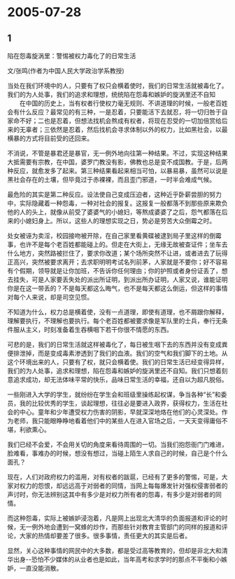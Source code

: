 # 2005-07-28

## 1

陷在怨毒旋涡里：警惕被权力毒化了的日常生活  

文/张鸣(作者为中国人民大学政治学系教授) 

当处在我们环境中的人，只要有了权只会横着使时，我们的日常生活就被毒化了。我们的为人处事，我们的追求和理想，统统陷在怨毒和嫉妒的旋涡里还不自知  　　在中国的历史上，当有权者行使权力毫无规则、不讲道理的时候，一般老百姓会有什么反应？最常见的有三种，一是忍着，只要能活下去就忍，将一切归咎于自家命不好；二也是忍着，但想法找机会熬成有权者，将现在忍受的一切加倍赏给后来的无辜者；三依然是忍着，然后找机会寻求体制以外的权力，比如黑社会，以最横暴的方式将目前受的还回来。 

不消说，不管是暴君还是暴官，无一例外地向往第一种结果。不过，实现这种结果大抵需要有宗教，在中国，婆罗门教没有影，佛教也总是变不成国教。于是，后两种反应，就愈发多了起来。第三种结果看起来相当可怕，以暴易暴，虽然可以说是黑社会存在的土壤，但毕竟过于赤裸裸，而且歪门邪道，一时半会难成气候。 

最危险的其实是第二种反应。设法使自己变成压迫者，这种近乎卧薪尝胆的努力中，实际隐藏着一种怨毒，一种对社会的报复。这报复一般都落不到那些原来欺负他的人的头上，就像从前受了婆婆气的小媳妇，等熬成婆婆了之后，怨气都落在后来的小媳妇身上。所以，这些人的理想实现之日，势必是劳苦大众倒霉之时。 

处女被诬为卖淫，校园接吻被开除，在自己家里看黄碟被逮到局子里这样的倒霉事，也许不是每个老百姓都能碰上的。但走在大街上，无缘无故被查证件；坐车去什么地方，突然路被拦住了，要求你改道；某个场所突然不让进，或者进去了玩得正高兴，突然被要求离开；去求职明明考试名列前茅，人家就是不要你；好不容易有个假期，领导就是让你加班，不告诉你任何理由；你的护照或者身份证丢了，想去挂失，可是人家要丢失处的派出所证明，到派出所办证明，人家又说，谁能证明你是在这一带丢的？不是每天都这么晦气，也不是每天都这么倒运，但这样的事情对每个人来说，却是司空见惯。 

不知道为什么，权力总是横着使，没有一点道理，即使有道理，也不屑跟你解释，理解要执行，不理解也要执行。每个老百姓都被要求像是军队里的士兵，奉行无条件服从主义，时刻准备着生吞横咽下若干你很不情愿的东西。 

可悲的是，我们的日常生活就这样被毒化了，每日被生咽下去的东西并没有变成粪便排泄掉，而是变成毒素渗透到了我们的血液。我们的空气和我们脚下的土地。从这个环境出来的人，只要有了权，就只会横着使。我们的日常生活已经变得异样，我们的为人处事，追求和理想，陷在怨毒和嫉妒的旋涡里还不自知。我们只想着刻意追求成功，却无法体味平常的快乐，品味日常生活的幸福，还自以为超凡脱俗。 

一些刚进入大学的学生，就纷纷在学生会和班级里操练起权谋，争当各种“长”和委员，我的比较优秀的学生，谈起理想，往往必是要进入政界，获得权力，生活在社会的中心。童年和少年遭受权力伤害的阴影，早就深深地烙在他们的心灵深处。作为老师，我只能眼睁睁地看着他们中的某些人在进入官场之后，一天天变得庸俗不堪，利欲熏心。 

我们已经不会爱，不会用关切的角度来看待周围的一切。当我们抱怨衙门门难进，脸难看，事难办的时候，想没有想过，当碰上陌生人求自己的时候，自己是个什么面孔？ 

现在，人们对政府权力的滥用，对有权者的跋扈，已经有了更多的警惕，可是，大家对权力的怨恨，却远远高于对弱者的同情，当网上每每爆发针对强权侵害弱者的声讨时，你无法辨别这其中有多少是对权力所有者的怨毒，有多少是对弱者的同情。 

而这种怨毒，实际上被嫉妒浸泡着，凡是网上出现北大清华的负面报道和评论的时候，无一例外地会遭到一窝蜂的炒作，而那些针对教育主管部门的同样的报道和评论，大家的热情却要差了很多。很多事情，责任更大的其实是后者。 

显然，关心这种事情的网民中的大多数，都是受过高等教育的，但却是非北大和清华出身--恐怕不少媒体的从业者也是如此，当年高考和求学时的那点不平衡和小嫉妒，一直没能消散。  

